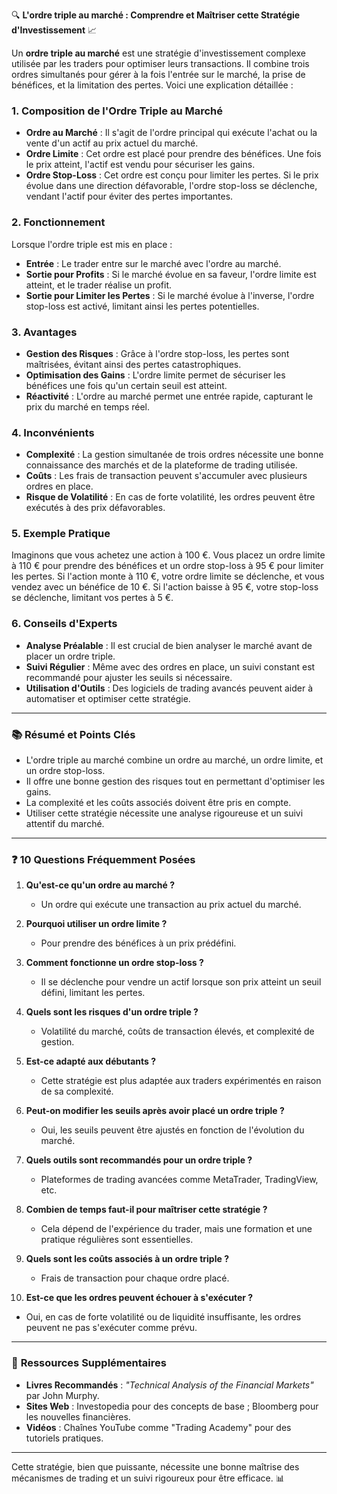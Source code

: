 🔍 **L'ordre triple au marché : Comprendre et Maîtriser cette Stratégie d'Investissement** 📈

Un **ordre triple au marché** est une stratégie d'investissement complexe utilisée par les traders pour optimiser leurs transactions. Il combine trois ordres simultanés pour gérer à la fois l'entrée sur le marché, la prise de bénéfices, et la limitation des pertes. Voici une explication détaillée :

### 1. **Composition de l'Ordre Triple au Marché**
   - **Ordre au Marché** : Il s'agit de l'ordre principal qui exécute l'achat ou la vente d'un actif au prix actuel du marché.
   - **Ordre Limite** : Cet ordre est placé pour prendre des bénéfices. Une fois le prix atteint, l'actif est vendu pour sécuriser les gains.
   - **Ordre Stop-Loss** : Cet ordre est conçu pour limiter les pertes. Si le prix évolue dans une direction défavorable, l'ordre stop-loss se déclenche, vendant l'actif pour éviter des pertes importantes.

### 2. **Fonctionnement**
Lorsque l'ordre triple est mis en place :
   - **Entrée** : Le trader entre sur le marché avec l'ordre au marché.
   - **Sortie pour Profits** : Si le marché évolue en sa faveur, l'ordre limite est atteint, et le trader réalise un profit.
   - **Sortie pour Limiter les Pertes** : Si le marché évolue à l'inverse, l'ordre stop-loss est activé, limitant ainsi les pertes potentielles.

### 3. **Avantages**
   - **Gestion des Risques** : Grâce à l'ordre stop-loss, les pertes sont maîtrisées, évitant ainsi des pertes catastrophiques.
   - **Optimisation des Gains** : L'ordre limite permet de sécuriser les bénéfices une fois qu'un certain seuil est atteint.
   - **Réactivité** : L'ordre au marché permet une entrée rapide, capturant le prix du marché en temps réel.

### 4. **Inconvénients**
   - **Complexité** : La gestion simultanée de trois ordres nécessite une bonne connaissance des marchés et de la plateforme de trading utilisée.
   - **Coûts** : Les frais de transaction peuvent s'accumuler avec plusieurs ordres en place.
   - **Risque de Volatilité** : En cas de forte volatilité, les ordres peuvent être exécutés à des prix défavorables.

### 5. **Exemple Pratique**
   Imaginons que vous achetez une action à 100 €. Vous placez un ordre limite à 110 € pour prendre des bénéfices et un ordre stop-loss à 95 € pour limiter les pertes. Si l'action monte à 110 €, votre ordre limite se déclenche, et vous vendez avec un bénéfice de 10 €. Si l'action baisse à 95 €, votre stop-loss se déclenche, limitant vos pertes à 5 €.

### 6. **Conseils d'Experts**
   - **Analyse Préalable** : Il est crucial de bien analyser le marché avant de placer un ordre triple.
   - **Suivi Régulier** : Même avec des ordres en place, un suivi constant est recommandé pour ajuster les seuils si nécessaire.
   - **Utilisation d'Outils** : Des logiciels de trading avancés peuvent aider à automatiser et optimiser cette stratégie.

---

### 📚 **Résumé et Points Clés**
   - L'ordre triple au marché combine un ordre au marché, un ordre limite, et un ordre stop-loss.
   - Il offre une bonne gestion des risques tout en permettant d'optimiser les gains.
   - La complexité et les coûts associés doivent être pris en compte.
   - Utiliser cette stratégie nécessite une analyse rigoureuse et un suivi attentif du marché.

---

### ❓ **10 Questions Fréquemment Posées**
1. **Qu'est-ce qu'un ordre au marché ?**
   - Un ordre qui exécute une transaction au prix actuel du marché.
   
2. **Pourquoi utiliser un ordre limite ?**
   - Pour prendre des bénéfices à un prix prédéfini.
   
3. **Comment fonctionne un ordre stop-loss ?**
   - Il se déclenche pour vendre un actif lorsque son prix atteint un seuil défini, limitant les pertes.
   
4. **Quels sont les risques d'un ordre triple ?**
   - Volatilité du marché, coûts de transaction élevés, et complexité de gestion.
   
5. **Est-ce adapté aux débutants ?**
   - Cette stratégie est plus adaptée aux traders expérimentés en raison de sa complexité.
   
6. **Peut-on modifier les seuils après avoir placé un ordre triple ?**
   - Oui, les seuils peuvent être ajustés en fonction de l'évolution du marché.
   
7. **Quels outils sont recommandés pour un ordre triple ?**
   - Plateformes de trading avancées comme MetaTrader, TradingView, etc.
   
8. **Combien de temps faut-il pour maîtriser cette stratégie ?**
   - Cela dépend de l'expérience du trader, mais une formation et une pratique régulières sont essentielles.
   
9. **Quels sont les coûts associés à un ordre triple ?**
   - Frais de transaction pour chaque ordre placé.
   
10. **Est-ce que les ordres peuvent échouer à s'exécuter ?**
   - Oui, en cas de forte volatilité ou de liquidité insuffisante, les ordres peuvent ne pas s'exécuter comme prévu.

---

### 📖 **Ressources Supplémentaires**
- **Livres Recommandés** : *"Technical Analysis of the Financial Markets"* par John Murphy.
- **Sites Web** : Investopedia pour des concepts de base ; Bloomberg pour les nouvelles financières.
- **Vidéos** : Chaînes YouTube comme "Trading Academy" pour des tutoriels pratiques.

---

Cette stratégie, bien que puissante, nécessite une bonne maîtrise des mécanismes de trading et un suivi rigoureux pour être efficace. 📊